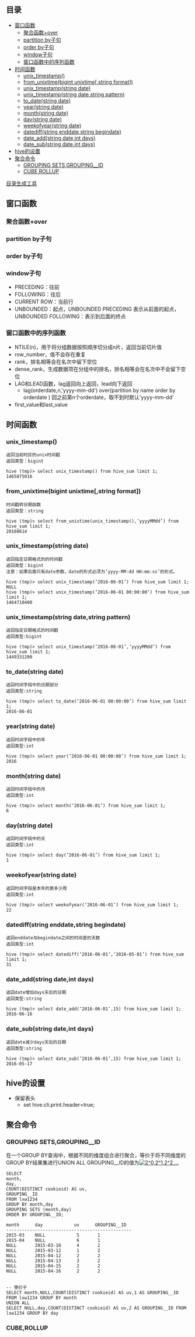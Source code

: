 ## 目录

- [窗口函数](#----)
  * [聚合函数+over](#-----over)
  * [partition by子句](#partition-by--)
  * [order by子句](#order-by--)
  * [window子句](#window--)
  * [窗口函数中的序列函数](#----------)
- [时间函数](#----)
  * [unix_timestamp()](#unix-timestamp--)
  * [from_unixtime(bigint unixtime[,string format])](#from-unixtime-bigint-unixtime--string-format--)
  * [unix_timestamp(string date)](#unix-timestamp-string-date-)
  * [unix_timestamp(string date,string pattern)](#unix-timestamp-string-date-string-pattern-)
  * [to_date(string date)](#to-date-string-date-)
  * [year(string date)](#year-string-date-)
  * [month(string date)](#month-string-date-)
  * [day(string date)](#day-string-date-)
  * [weekofyear(string date)](#weekofyear-string-date-)
  * [datediff(string enddate,string begindate)](#datediff-string-enddate-string-begindate-)
  * [date_add(string date,int days)](#date-add-string-date-int-days-)
  * [date_sub(string date,int days)](#date-sub-string-date-int-days-)
- [hive的设置](#hive---)
- [聚合命令](#----)
  * [GROUPING SETS,GROUPING__ID](#grouping-sets-grouping--id)
  * [CUBE,ROLLUP](#cube-rollup)

[目录生成工具](https://ecotrust-canada.github.io/markdown-toc/)

## 窗口函数
### 聚合函数+over
### partition by子句
### order by子句
### window子句

- PRECEDING：往前
- FOLLOWING：往后
- CURRENT ROW：当前行
- UNBOUNDED：起点，UNBOUNDED PRECEDING 表示从前面的起点， UNBOUNDED FOLLOWING：表示到后面的终点

### 窗口函数中的序列函数
- NTILE(n)，用于将分组数据按照顺序切分成n片，返回当前切片值
- row_number，值不会存在重复
- rank，排名相等会在名次中留下空位
- dense_rank，生成数据项在分组中的排名，排名相等会在名次中不会留下空位
- LAG和LEAD函数，lag返回向上返回，lead向下返回
  - lag(orderdate,n,'yyyy-mm-dd') over(partition by name order by orderdate ) 回之前第n个orderdate，取不到时默认'yyyy-mm-dd'
- first_value和last_value
 
## 时间函数

### unix_timestamp()
    返回当前时区的unix时间戳
    返回类型：bigint
```    
hive (tmp)> select unix_timestamp() from hive_sum limit 1;
1465875016
```

### from_unixtime(bigint unixtime[,string format])
    时间戳转日期函数
    返回类型：string
```
hive (tmp)> select from_unixtime(unix_timestamp(),’yyyyMMdd’) from hive_sum limit 1;
20160614
```

### unix_timestamp(string date)
    返回指定日期格式的的时间戳
    返回类型：bigint
    注意：如果后面只有date参数，date的形式必须为’yyyy-MM-dd HH:mm:ss’的形式。
```
hive (tmp)> select unix_timestamp(‘2016-06-01’) from hive_sum limit 1;
NULL
hive (tmp)> select unix_timestamp(‘2016-06-01 00:00:00’) from hive_sum limit 1;
1464710400
```

### unix_timestamp(string date,string pattern)
    返回指定日期格式的时间戳
    返回类型:bigint
```
hive (tmp)> select unix_timestamp(‘2016-06-01’,’yyyyMMdd’) from hive_sum limit 1;
1449331200
```

### to_date(string date)
    返回时间字段中的日期部分
    返回类型:string
```
hive (tmp)> select to_date(‘2016-06-01 00:00:00’) from hive_sum limit 1;
2016-06-01
```

### year(string date)
    返回时间字段中的年
    返回类型:int
```
hive (tmp)> select year(‘2016-06-01 00:00:00’) from hive_sum limit 1;
2016
```
### month(string date)
    返回时间字段中的月
    返回类型:int
```
hive (tmp)> select month(‘2016-06-01’) from hive_sum limit 1;
6
```
### day(string date)
    返回时间字段中的天
    返回类型:int
```
hive (tmp)> select day(‘2016-06-01’) from hive_sum limit 1;
1
```

### weekofyear(string date)
    返回时间字段是本年的第多少周
    返回类型:int
```
hive (tmp)> select weekofyear(‘2016-06-01’) from hive_sum limit 1;
22
```
### datediff(string enddate,string begindate)
    返回enddate与begindate之间的时间差的天数
    返回类型:int
```
hive (tmp)> select datediff(‘2016-06-01’,’2016-05-01’) from hive_sum limit 1;
31
```
### date_add(string date,int days)
    返回date增加days天后的日期
    返回类型:string
```
hive (tmp)> select date_add(‘2016-06-01’,15) from hive_sum limit 1;
2016-06-16
```
### date_sub(string date,int days)
    返回date减少days天后的日期
    返回类型:string
```
hive (tmp)> select date_sub(‘2016-06-01’,15) from hive_sum limit 1;
2016-05-17
```

## hive的设置
- 保留表头
  - set hive.cli.print.header=true;
  
## 聚合命令

### GROUPING SETS,GROUPING__ID
在一个GROUP BY查询中，根据不同的维度组合进行聚合，等价于将不同维度的GROUP BY结果集进行UNION ALL
GROUPING__ID的值为<a href="https://www.codecogs.com/eqnedit.php?latex=2^0,2^1,2^2,..." target="_blank"><img src="https://latex.codecogs.com/svg.latex?2^0,2^1,2^2,..." title="2^0,2^1,2^2,..." /></a>
```{sql}
SELECT 
month,
day,
COUNT(DISTINCT cookieid) AS uv,
GROUPING__ID 
FROM lxw1234 
GROUP BY month,day 
GROUPING SETS (month,day) 
ORDER BY GROUPING__ID;
 
month      day            uv      GROUPING__ID
------------------------------------------------
2015-03    NULL            5       1
2015-04    NULL            6       1
NULL       2015-03-10      4       2
NULL       2015-03-12      1       2
NULL       2015-04-12      2       2
NULL       2015-04-13      3       2
NULL       2015-04-15      2       2
NULL       2015-04-16      2       2
 
 
-- 等价于 
SELECT month,NULL,COUNT(DISTINCT cookieid) AS uv,1 AS GROUPING__ID FROM lxw1234 GROUP BY month 
UNION ALL 
SELECT NULL,day,COUNT(DISTINCT cookieid) AS uv,2 AS GROUPING__ID FROM lxw1234 GROUP BY day
```

### CUBE,ROLLUP
